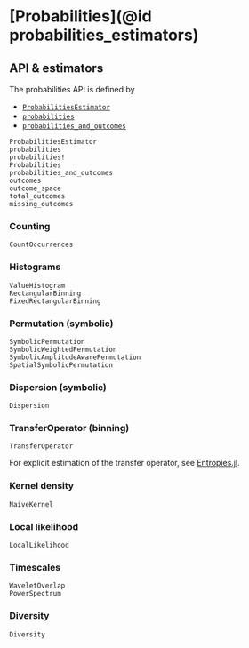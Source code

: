 # [Probabilities](@id probabilities_estimators)

## API & estimators

The probabilities API is defined by

- [`ProbabilitiesEstimator`](@ref)
- [`probabilities`](@ref)
- [`probabilities_and_outcomes`](@ref)

```@docs
ProbabilitiesEstimator
probabilities
probabilities!
Probabilities
probabilities_and_outcomes
outcomes
outcome_space
total_outcomes
missing_outcomes
```

### Counting

```@docs
CountOccurrences
```

### Histograms

```@docs
ValueHistogram
RectangularBinning
FixedRectangularBinning
```

### Permutation (symbolic)

```@docs
SymbolicPermutation
SymbolicWeightedPermutation
SymbolicAmplitudeAwarePermutation
SpatialSymbolicPermutation
```

### Dispersion (symbolic)

```@docs
Dispersion
```

### TransferOperator (binning)

```@docs
TransferOperator
```

For explicit estimation of the transfer operator, see
[Entropies.jl](https://github.com/JuliaDynamics/Entropies.jl).

### Kernel density

```@docs
NaiveKernel
```

### Local likelihood

```@docs
LocalLikelihood
```

### Timescales

```@docs
WaveletOverlap
PowerSpectrum
```

### Diversity

```@docs
Diversity
```
